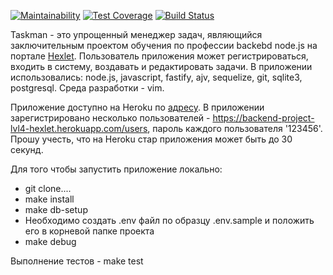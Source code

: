 [![Maintainability](https://api.codeclimate.com/v1/badges/6bac735f50879b3b2789/maintainability)](https://codeclimate.com/github/mitry1974/backend-project-lvl4/maintainability)
[![Test Coverage](https://api.codeclimate.com/v1/badges/6bac735f50879b3b2789/test_coverage)](https://codeclimate.com/github/mitry1974/backend-project-lvl4/test_coverage)
[![Build Status](https://travis-ci.org/mitry1974/backend-project-lvl4.svg?branch=master)](https://travis-ci.org/mitry1974/backend-project-lvl4)

Taskman - это упрощенный менеджер задач, являющийся заключительным проектом обучения по профессии backebd node.js на портале [Hexlet](http://hexlet.io). 
Пользователь приложения может регистрироваться, входить в систему, воздавать и редактировать задачи.
В приложении использовались: node.js, javascript, fastify, ajv, sequelize, git, sqlite3, postgresql.
Среда разработки - vim.

Приложение доступно на Heroku по [адресу](https://backend-project-lvl4-hexlet.herokuapp.com/).
В приложении зарегистрировано несколько пользователей - https://backend-project-lvl4-hexlet.herokuapp.com/users, пароль каждого пользователя '123456'.
Прошу учесть, что на Heroku стар приложения может быть до 30 секунд.

Для того чтобы запустить приложение локально:

* git clone....
* make install
* make db-setup
* Необходимо создать .env файл по образцу .env.sample и положить его в корневой папке проекта
* make debug

Выполнение тестов - make test

